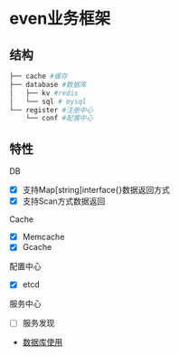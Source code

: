# even业务框架

## 结构
```bash
├── cache #缓存
├── database #数据库
│   ├── kv #redis
│   └── sql # mysql
└── register #注册中心
    └── conf #配置中心
```


## 特性
DB  
-[x] 支持Map[string]interface{}数据返回方式  
-[x] 支持Scan方式数据返回  

Cache  
-[x] Memcache  
-[x] Gcache  

配置中心  
-[x] etcd  

服务中心  
-[ ] 服务发现  



* [数据库使用](database/README.md)


